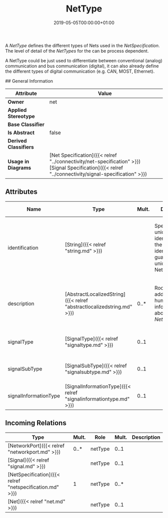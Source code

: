 ﻿---
title: NetType
toc: false
type: specs
date: "2019-05-05T00:00:00+01:00"
draft: false
menu_name: vec120

# Prev/next pager order (if `docs_section_pager` enabled in `params.toml`)
weight: 
---
<html>   <head>     </head>   <body>     <p> A <i>NetType</i> defines the different types of Nets used in the <i>NetSpecification</i>. The level of detail of the <i>NetTypes</i> for the can be process dependent.      </p>      <p> A NetType could be just used to differentiate between conventional (analog) communication and bus communication (digital), it can also already define the different types of digital communication (e.g. CAN, MOST, Ethernet).       </p>    </body> </html> 
## General Information

| Attribute               | Value |
|-------------------------|-------|
| **Owner**               | net |
| **Applied Stereotype**  |   |
| **Base Classifier**     |   |
| **Is Abstract**         | false |
| **Derived Classifiers** |   |
| **Usage in Diagrams**   | [Net Specification]({{< relref "../connectivity/net-specification" >}})<br/> [Signal Specification]({{< relref "../connectivity/signal-specification" >}})<br/>  |

## Attributes
|  Name  |  Type  |  Mult.  |  Description  |  Owning Classifier  |
|--------|--------|---------|---------------|--------------|
|identification | [String]({{< relref "string.md" >}}) |  | <html>   <head>     </head>   <body>     <p> Specifies a unique identification of the NetType. The identification is guaranteed to be unique within the NetSpecification.      </p>    </body> </html>  | [NetType]({{< relref "nettype.md" >}}) |
|description | [AbstractLocalizedString]({{< relref "abstractlocalizedstring.md" >}}) | 0..* | <html>   <head>     </head>   <body>     <p> Room for additional, human readable information about the <i>NetType</i>.      </p>    </body> </html>  | [NetType]({{< relref "nettype.md" >}}) |
|signalType | [SignalType]({{< relref "signaltype.md" >}}) | 0..1 |  | [NetType]({{< relref "nettype.md" >}}) |
|signalSubType | [SignalSubType]({{< relref "signalsubtype.md" >}}) | 0..1 |  | [NetType]({{< relref "nettype.md" >}}) |
|signalInformationType | [SignalInformationType]({{< relref "signalinformationtype.md" >}}) | 0..1 |  | [NetType]({{< relref "nettype.md" >}}) |

##  Incoming Relations
|    Type  |   Mult.  |   Role    |   Mult.   |   Description  |
|----------|----------|-----------|-----------|----------------|
| [NetworkPort]({{< relref "networkport.md" >}}) | 0..* | netType | 0..1 |  |
| [Signal]({{< relref "signal.md" >}}) |  | netType | 0..1 |  |
| [NetSpecification]({{< relref "netspecification.md" >}}) | 1 | netType | 0..* |  |
| [Net]({{< relref "net.md" >}}) |  | netType | 0..1 |  |
